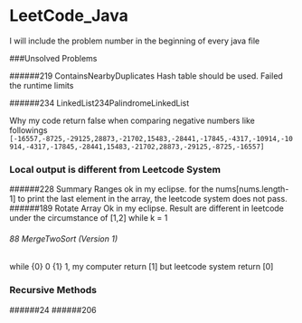 # LeetCode_Java

I will include the problem number in the beginning of every java file

###Unsolved Problems

######219 ContainsNearbyDuplicates
Hash table should be used. Failed the runtime limits

######234 LinkedList234PalindromeLinkedList

Why my code return false when comparing negative numbers like followings
`[-16557,-8725,-29125,28873,-21702,15483,-28441,-17845,-4317,-10914,-10914,-4317,-17845,-28441,15483,-21702,28873,-29125,-8725,-16557]`


### Local output is different from Leetcode System

######228 Summary Ranges 
ok in my eclipse. for the nums[nums.length-1] to print the last element in the array, the leetcode system does not pass.
######189 Rotate Array
Ok in my eclipse. Result are different in leetcode under the circumstance of [1,2] while k = 1
###### 88 MergeTwoSort (Version 1)
while {0} 0 {1} 1, my computer return [1] but leetcode system return [0] 

### Recursive Methods
######24
######206

